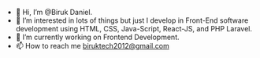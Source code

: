 - 👋 Hi, I’m @Biruk Daniel.
- 👀  I’m interested in lots of things but just I develop in Front-End software development using HTML, CSS, Java-Script, React-JS, and PHP Laravel.
- 🌱 I’m currently working on Frontend Development.
- 📫 How to reach me biruktech2012@gmail.com

<!---
biruk99/biruk99 is a ✨ special ✨ repository because its `README.md` (this file) appears on your GitHub profile.
You can click the Preview link to take a look at your changes.
--->
